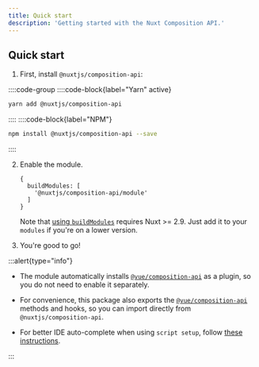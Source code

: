 ```yaml
---
title: Quick start
description: 'Getting started with the Nuxt Composition API.'
---
```


## Quick start

1. First, install `@nuxtjs/composition-api`:

::::code-group
::::code-block{label="Yarn" active}

```bash
yarn add @nuxtjs/composition-api
```

::::
::::code-block{label="NPM"}

```bash
npm install @nuxtjs/composition-api --save
```

::::

2. Enable the module.

   ```js[nuxt.config.js]
   {
     buildModules: [
       '@nuxtjs/composition-api/module'
     ]
   }
   ```

   Note that [using `buildModules`](https://nuxtjs.org/api/configuration-modules#-code-buildmodules-code-) requires Nuxt >= 2.9. Just add it to your `modules` if you're on a lower version.

3. You're good to go!

:::alert{type="info"}

- The module automatically installs [`@vue/composition-api`](https://github.com/vuejs/composition-api) as a plugin, so you do not need to enable it separately.

- For convenience, this package also exports the [`@vue/composition-api`](https://github.com/vuejs/composition-api) methods and hooks, so you can import directly from `@nuxtjs/composition-api`.

- For better IDE auto-complete when using `script setup`, follow [these instructions](https://github.com/antfu/unplugin-vue2-script-setup#ide).

:::
